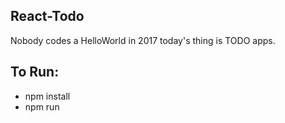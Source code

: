 ## React-Todo
Nobody codes a HelloWorld in 2017 today's thing is TODO apps.

## To Run:
* npm install
* npm run
